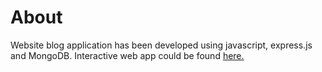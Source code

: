# About

Website blog application has been developed using javascript, express.js and MongoDB.
Interactive web app could be found
[here.](https://complexappadvisorenergy.herokuapp.com/)